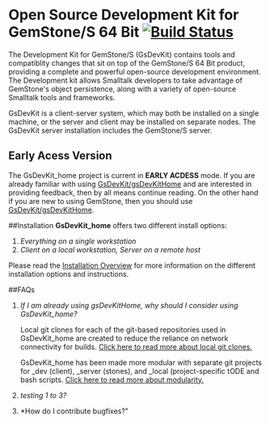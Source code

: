 # Open Source Development Kit for GemStone/S 64 Bit [![Build Status](https://travis-ci.org/GsDevKit/GsDevKit_home.svg?branch=master)](https://travis-ci.org/GsDevKit/GsDevKit_home)

The Development Kit for GemStone/S (GsDevKit) contains tools and compatiblity changes that sit on top of the GemStone/S 64 Bit product, providing a complete and powerful open-source development environment. The Development kit allows Smalltalk developers to take advantage of GemStone's object persistence, along with a variety of open-source Smalltalk tools and frameworks.

GsDevKit is a client-server system, which may both be installed on a single machine, or the server and client may be installed on separate nodes. The GsDevKit server installation includes the GemStone/S server.

## Early Acess Version
The GsDevKit_home project is current in **EARLY ACDESS** mode. If you are already familiar with using [GsDevKit/gsDevKitHome][1] and are interested in providing feedback, then by all means continue reading. On the other hand if you are new to using GemStone, then you should use [GsDevKit/gsDevKitHome][1].

##Installation
**GsDevKit_home** offers two different install options:  

1. *Everything on a single workstation*
2. *Client on a local workstation, Server on a remote host*

Please read the [Installation Overview][2] for more information on the different installation options and instructions.

##FAQs
1. *If I am already using gsDevKitHome, why should I consider using GsDevKit_home?*

   Local git clones for each of the git-based repositories used in GsDevKit_home are created to reduce the reliance on network connectivity for builds. [Click here to read more about local git clones.][4]

   GsDevKit_home has been made more modular with separate git projects for \_dev (client), \_server (stones), and \_local (project-specific tODE and bash scripts. [Click here to read more about modularity.][3]  

2. *testing 1 to 3?*
3. *How do I contribute bugfixes?"


[1]: https://github.com/GsDevKit/gsDevKitHome#open-source-development-kit-for-gemstones-64-bit-
[2]: docs/installation#installation-overview
[3]: docs/FAQs/moreModular.md
[4]: docs/FAQs/localGitClones.md
